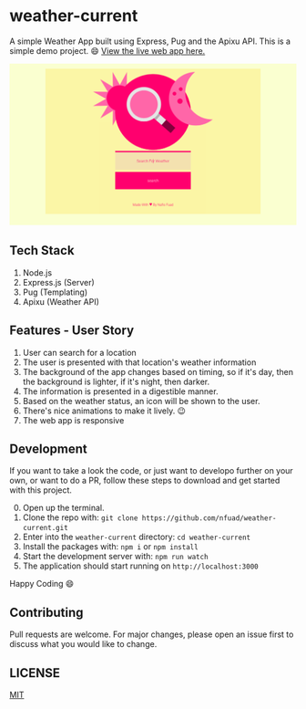 # weather-current

A simple Weather App built using Express, Pug and the Apixu API.
This is a simple demo project. :smile:
[View the live web app here.](https://weather-current.herokuapp.com)

[![Weather App Running in The Browser](./public/img/demo.png)](https://weather-current.herokuapp.com)

## Tech Stack

1. Node.js
2. Express.js (Server)
3. Pug (Templating)
4. Apixu (Weather API)

## Features - User Story

1. User can search for a location
2. The user is presented with that location's weather information
3. The background of the app changes based on timing, so if it's day, then the background is lighter, if it's night, then darker.
4. The information is presented in a digestible manner.
5. Based on the weather status, an icon will be shown to the user.
6. There's nice animations to make it lively. :wink:
7. The web app is responsive

## Development

If you want to take a look the code, or just want to developo further on your own, or want to do a PR, follow these steps to download and get started with this project.

0. Open up the terminal.
1. Clone the repo with: `git clone https://github.com/nfuad/weather-current.git`
1. Enter into the `weather-current` directory: `cd weather-current`
1. Install the packages with: `npm i` or `npm install`
1. Start the development server with: `npm run watch`
1. The application should start running on `http://localhost:3000`

Happy Coding :smile:

## Contributing

Pull requests are welcome. For major changes, please open an issue first to discuss what you would like to change.

## LICENSE

[MIT](./LICENSE)
